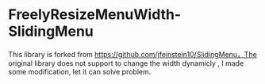 FreelyResizeMenuWidth-SlidingMenu
=================================

This library is forked from https://github.com/jfeinstein10/SlidingMenu，The original library does not support to change the width dynamicly , I made some modification, let it can solve problem.

